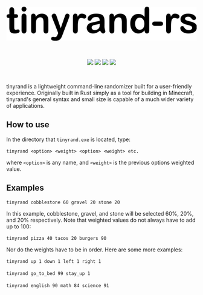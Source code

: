 <p align="center">
    <img src="https://raw.githubusercontent.com/DCFargo/tinyrand-rs/master/logo.png">
</p>
<br/>
<p align="center">
    <img src="https://img.shields.io/github/languages/code-size/DCFargo/tinyrand-rs">
    <img src="https://img.shields.io/appveyor/build/DCFargo/tinyrand-rs">
    <img src="https://img.shields.io/codacy/grade/c576297e6d07469784aa809ae93286d8">
    <img src="https://img.shields.io/github/downloads/DCFargo/tinyrand-rs/total">
</p>
<br/>
  
tinyrand is a lightweight command-line randomizer built for a user-friendly experience. Originally built in Rust simply as a tool for building in Minecraft, tinyrand's general syntax and small size is capable of a much wider variety of applications.

## How to use
In the directory that `tinyrand.exe` is located, type:

    tinyrand <option> <weight> <option> <weight> etc.
where `<option>` is any name, and `<weight>` is the previous options weighted value.

## Examples

    tinyrand cobblestone 60 gravel 20 stone 20
In this example, cobblestone, gravel, and stone will be selected 60%, 20%, and 20% respectively.
Note that weighted values do not always have to add up to 100:

    tinyrand pizza 40 tacos 20 burgers 90
Nor do the weights have to be in order.
Here are some more examples:

    tinyrand up 1 down 1 left 1 right 1
 
    tinyrand go_to_bed 99 stay_up 1

    tinyrand english 90 math 84 science 91


